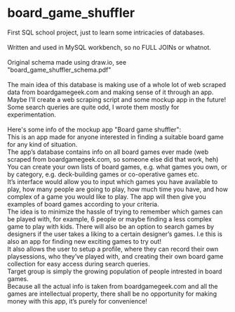 # board_game_shuffler
First SQL school project, just to learn some intricacies of databases.<br><br>
Written and used in MySQL workbench, so no FULL JOINs or whatnot.<br><br>
Original schema made using draw.io, see "board_game_shuffler_schema.pdf"<br><br>
The main idea of this database is making use of a whole lot of web scraped data from boardgamegeek.com and making sense of it through an app. 
Maybe I'll create a web scraping script and some mockup app in the future!<br>
Some search queries are quite odd, I wrote them mostly for experimentation.<br><br>
Here's some info of the mockup app "Board game shuffler":<br>
This is an app made for anyone interested in finding a suitable board game for any kind of situation.<br>
The app’s database contains info on all board games ever made (web scraped from boardgamegeek.com, so someone else did that work, heh)<br>
You can create your own lists of board games, e.g. what games you own, or by category, e.g. deck-building games or co-operative games etc.<br>
It’s interface would allow you to input which games you have available to play, how many people are going to play, how much time you have, and how complex of a game you would like to play. The app will then give you examples of board games according to your criteria.<br>
The idea is to minimize the hassle of trying to remember which games can be played with, for example, 6 people or maybe finding a less complex game to play with kids.
There will also be an option to search games by designers if the user takes a liking to a certain designer’s games. I.e this is also an app for finding new exciting games to try out!<br>
It also allows the user to setup a profile, where they can record their own playsessions, who they’ve played with, and creating their own board game collection for easy access during search queries.<br>
Target group is simply the growing population of people intrested in board games.<br>
Because all the actual info is taken from boardgamegeek.com and all the games are intellectual property, there shall be no opportunity for making money with this app, it’s purely for convenience!
